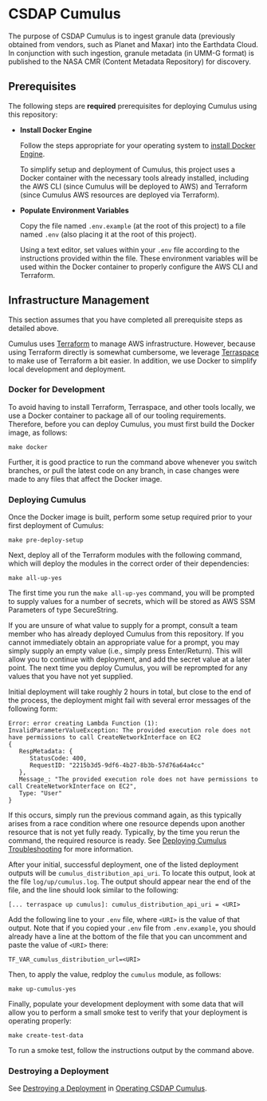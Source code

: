 # CSDAP Cumulus

The purpose of CSDAP Cumulus is to ingest granule data (previously obtained from
vendors, such as Planet and Maxar) into the Earthdata Cloud. In conjunction with
such ingestion, granule metadata (in UMM-G format) is published to the NASA CMR
(Content Metadata Repository) for discovery.

## Prerequisites

The following steps are **required** prerequisites for deploying Cumulus using
this repository:

- **Install Docker Engine**

  Follow the steps appropriate for your operating system to
  [install Docker Engine](https://docs.docker.com/engine/install/).

  To simplify setup and deployment of Cumulus, this project uses a Docker
  container with the necessary tools already installed, including the AWS CLI
  (since Cumulus will be deployed to AWS) and Terraform (since Cumulus AWS
  resources are deployed via Terraform).

- **Populate Environment Variables**

  Copy the file named `.env.example` (at the root of this project) to a file
  named `.env` (also placing it at the root of this project).

  Using a text editor, set values within your `.env` file according to the
  instructions provided within the file.  These environment variables will be
  used within the Docker container to properly configure the AWS CLI and
  Terraform.

## Infrastructure Management

This section assumes that you have completed all prerequisite steps as detailed
above.

Cumulus uses [Terraform] to manage AWS infrastructure.  However, because using
Terraform directly is somewhat cumbersome, we leverage [Terraspace] to make use
of Terraform a bit easier.  In addition, we use Docker to simplify local
development and deployment.

### Docker for Development

To avoid having to install Terraform, Terraspace, and other tools locally, we
use a Docker container to package all of our tooling requirements.  Therefore,
before you can deploy Cumulus, you must first build the Docker image, as
follows:

```plain
make docker
```

Further, it is good practice to run the command above whenever you switch
branches, or pull the latest code on any branch, in case changes were made to
any files that affect the Docker image.

### Deploying Cumulus

Once the Docker image is built, perform some setup required prior to your first
deployment of Cumulus:

```plain
make pre-deploy-setup
```

Next, deploy all of the Terraform modules with the following command, which
will deploy the modules in the correct order of their dependencies:

```plain
make all-up-yes
```

The first time you run the `make all-up-yes` command, you will be prompted to
supply values for a number of secrets, which will be stored as AWS SSM
Parameters of type SecureString.

If you are unsure of what value to supply for a prompt, consult a team member
who has already deployed Cumulus from this repository.  If you cannot
immediately obtain an appropriate value for a prompt, you may simply supply an
empty value (i.e., simply press Enter/Return).  This will allow you to continue
with deployment, and add the secret value at a later point.  The next time you
deploy Cumulus, you will be reprompted for any values that you have not yet
supplied.

Initial deployment will take roughly 2 hours in total, but close to the end of
the process, the deployment might fail with several error messages of the
following form:

```plain
Error: error creating Lambda Function (1): InvalidParameterValueException: The provided execution role does not have permissions to call CreateNetworkInterface on EC2
{
   RespMetadata: {
      StatusCode: 400,
      RequestID: "2215b3d5-9df6-4b27-8b3b-57d76a64a4cc"
   },
   Message_: "The provided execution role does not have permissions to call CreateNetworkInterface on EC2",
   Type: "User"
}
```

If this occurs, simply run the previous command again, as this typically arises
from a race condition where one resource depends upon another resource that is
not yet fully ready.  Typically, by the time you rerun the command, the required
resource is ready.  See [Deploying Cumulus Troubleshooting] for more
information.

After your initial, successful deployment, one of the listed deployment outputs
will be `cumulus_distribution_api_uri`.  To locate this output, look at the file
`log/up/cumulus.log`.  The output should appear near the end of the file, and
the line should look similar to the following:

```plain
[... terraspace up cumulus]: cumulus_distribution_api_uri = <URI>
```

Add the following line to your `.env` file, where `<URI>` is the value of that
output.  Note that if you copied your `.env` file from `.env.example`, you
should already have a line at the bottom of the file that you can uncomment and
paste the value of `<URI>` there:

```plain
TF_VAR_cumulus_distribution_url=<URI>
```

Then, to apply the value, redploy the `cumulus` module, as follows:

```plain
make up-cumulus-yes
```

Finally, populate your development deployment with some data that will allow you
to perform a small smoke test to verify that your deployment is operating
properly:

```plain
make create-test-data
```

To run a smoke test, follow the instructions output by the command above.

### Destroying a Deployment

See [Destroying a Deployment](docs/OPERATING.md#destroying-a-deployment) in
[Operating CSDAP Cumulus](docs/OPERATING.md).

[Deploying Cumulus Troubleshooting]:
   https://nasa.github.io/cumulus/docs/troubleshooting/troubleshooting-deployment#deploying-cumulus
[Terraform]:
   https://www.terraform.io/
[Terraspace]:
   https://terraspace.cloud/
